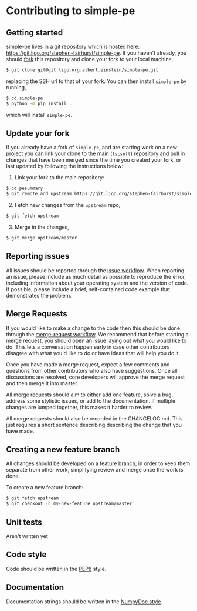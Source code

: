 # Contributing to simple-pe

## Getting started
simple-pe  lives in a git repository which is hosted here:
https://git.ligo.org/stephen-fairhurst/simple-pe. If you haven't already, you should
[fork](https://docs.gitlab.com/ee/gitlab-basics/fork-project.html) this
repository and clone your fork to your local machine, 

```bash
$ git clone git@git.ligo.org:albert.einstein/simple-pe.git
```

replacing the SSH url to that of your fork. You can then install `simple-pe` by
running,

```bash
$ cd simple-pe
$ python -m pip install .
```

which will install `simple-pe`. 

## Update your fork
If you already have a fork of `simple-pe`, and are starting work on a new
project you can link your clone to the main (`lscsoft`) repository and pull in
changes that have been merged since the time you created your fork, or last
updated by following the instructions below:

1. Link your fork to the main repository:

```bash
$ cd pesummary
$ git remote add upstream https://git.ligo.org/stephen-fairhurst/simple-pe
```

2. Fetch new changes from the `upstream` repo,

```bash
$ git fetch upstream
```

3. Merge in the changes,

```bash
$ git merge upstream/master
```

## Reporting issues
All issues should be reported through the
[issue workflow](https://docs.gitlab.com/ee/user/project/issues/). When
reporting an issue, please include as much detail as possible to reproduce the
error, including information about your operating system and the version of
code. If possible, please include a brief, self-contained code example that
demonstrates the problem.

## Merge Requests
If you would like to make a change to the code then this should be done through
the [merge-request workflow](https://docs.gitlab.com/ee/user/project/merge_requests/).
We recommend that before starting a merge request, you should open an issue
laying out what you would like to do. This lets a conversation happen early in
case other contributors disagree with what you'd like to do or have ideas
that will help you do it.

Once you have made a merge request, expect a few comments and questions from
other contributors who also have suggestions. Once all discussions are resolved,
core developers will approve the merge request and then merge it into master.

All merge requests should aim to either add one feature, solve a bug, address 
some stylistic issues, or add to the documentation. If multiple changes are
lumped together, this makes it harder to review.

All merge requests should also be recorded in the CHANGELOG.md.
This just requires a short sentence describing describing the change that you
have made.

## Creating a new feature branch
All changes should be developed on a feature branch, in order to keep them
separate from other work, simplifying review and merge once the work is done.

To create a new feature branch:

```bash
$ git fetch upstream
$ git checkout -b my-new-feature upstream/master
```


## Unit tests
Aren't written yet


## Code style
Code should be written in the [PEP8](https://www.python.org/dev/peps/pep-0008/)
style. 

## Documentation
Documentation strings should be written in the
[NumpyDoc style](https://numpydoc.readthedocs.io/en/latest/).
